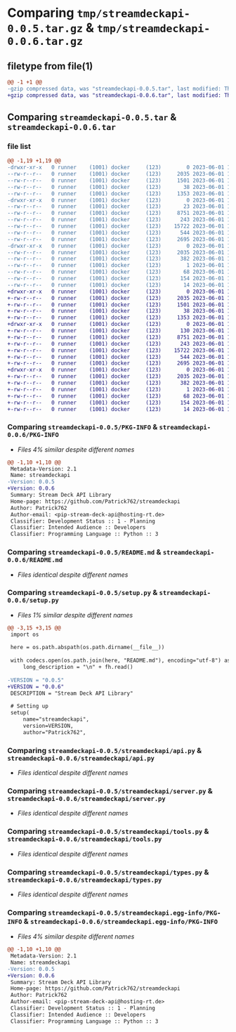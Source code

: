 # Comparing `tmp/streamdeckapi-0.0.5.tar.gz` & `tmp/streamdeckapi-0.0.6.tar.gz`

## filetype from file(1)

```diff
@@ -1 +1 @@
-gzip compressed data, was "streamdeckapi-0.0.5.tar", last modified: Thu Jun  1 13:55:30 2023, max compression
+gzip compressed data, was "streamdeckapi-0.0.6.tar", last modified: Thu Jun  1 14:18:04 2023, max compression
```

## Comparing `streamdeckapi-0.0.5.tar` & `streamdeckapi-0.0.6.tar`

### file list

```diff
@@ -1,19 +1,19 @@
-drwxr-xr-x   0 runner    (1001) docker     (123)        0 2023-06-01 13:55:30.831295 streamdeckapi-0.0.5/
--rw-r--r--   0 runner    (1001) docker     (123)     2035 2023-06-01 13:55:30.831295 streamdeckapi-0.0.5/PKG-INFO
--rw-r--r--   0 runner    (1001) docker     (123)     1501 2023-06-01 13:55:21.000000 streamdeckapi-0.0.5/README.md
--rw-r--r--   0 runner    (1001) docker     (123)       38 2023-06-01 13:55:30.831295 streamdeckapi-0.0.5/setup.cfg
--rw-r--r--   0 runner    (1001) docker     (123)     1353 2023-06-01 13:55:21.000000 streamdeckapi-0.0.5/setup.py
-drwxr-xr-x   0 runner    (1001) docker     (123)        0 2023-06-01 13:55:30.831295 streamdeckapi-0.0.5/streamdeckapi/
--rw-r--r--   0 runner    (1001) docker     (123)       23 2023-06-01 13:55:21.000000 streamdeckapi-0.0.5/streamdeckapi/__init__.py
--rw-r--r--   0 runner    (1001) docker     (123)     8751 2023-06-01 13:55:21.000000 streamdeckapi-0.0.5/streamdeckapi/api.py
--rw-r--r--   0 runner    (1001) docker     (123)      243 2023-06-01 13:55:21.000000 streamdeckapi-0.0.5/streamdeckapi/const.py
--rw-r--r--   0 runner    (1001) docker     (123)    15722 2023-06-01 13:55:21.000000 streamdeckapi-0.0.5/streamdeckapi/server.py
--rw-r--r--   0 runner    (1001) docker     (123)      544 2023-06-01 13:55:21.000000 streamdeckapi-0.0.5/streamdeckapi/tools.py
--rw-r--r--   0 runner    (1001) docker     (123)     2695 2023-06-01 13:55:21.000000 streamdeckapi-0.0.5/streamdeckapi/types.py
-drwxr-xr-x   0 runner    (1001) docker     (123)        0 2023-06-01 13:55:30.831295 streamdeckapi-0.0.5/streamdeckapi.egg-info/
--rw-r--r--   0 runner    (1001) docker     (123)     2035 2023-06-01 13:55:30.000000 streamdeckapi-0.0.5/streamdeckapi.egg-info/PKG-INFO
--rw-r--r--   0 runner    (1001) docker     (123)      382 2023-06-01 13:55:30.000000 streamdeckapi-0.0.5/streamdeckapi.egg-info/SOURCES.txt
--rw-r--r--   0 runner    (1001) docker     (123)        1 2023-06-01 13:55:30.000000 streamdeckapi-0.0.5/streamdeckapi.egg-info/dependency_links.txt
--rw-r--r--   0 runner    (1001) docker     (123)       68 2023-06-01 13:55:30.000000 streamdeckapi-0.0.5/streamdeckapi.egg-info/entry_points.txt
--rw-r--r--   0 runner    (1001) docker     (123)      154 2023-06-01 13:55:30.000000 streamdeckapi-0.0.5/streamdeckapi.egg-info/requires.txt
--rw-r--r--   0 runner    (1001) docker     (123)       14 2023-06-01 13:55:30.000000 streamdeckapi-0.0.5/streamdeckapi.egg-info/top_level.txt
+drwxr-xr-x   0 runner    (1001) docker     (123)        0 2023-06-01 14:18:04.444562 streamdeckapi-0.0.6/
+-rw-r--r--   0 runner    (1001) docker     (123)     2035 2023-06-01 14:18:04.444562 streamdeckapi-0.0.6/PKG-INFO
+-rw-r--r--   0 runner    (1001) docker     (123)     1501 2023-06-01 14:17:51.000000 streamdeckapi-0.0.6/README.md
+-rw-r--r--   0 runner    (1001) docker     (123)       38 2023-06-01 14:18:04.444562 streamdeckapi-0.0.6/setup.cfg
+-rw-r--r--   0 runner    (1001) docker     (123)     1353 2023-06-01 14:17:51.000000 streamdeckapi-0.0.6/setup.py
+drwxr-xr-x   0 runner    (1001) docker     (123)        0 2023-06-01 14:18:04.444562 streamdeckapi-0.0.6/streamdeckapi/
+-rw-r--r--   0 runner    (1001) docker     (123)      130 2023-06-01 14:17:51.000000 streamdeckapi-0.0.6/streamdeckapi/__init__.py
+-rw-r--r--   0 runner    (1001) docker     (123)     8751 2023-06-01 14:17:51.000000 streamdeckapi-0.0.6/streamdeckapi/api.py
+-rw-r--r--   0 runner    (1001) docker     (123)      243 2023-06-01 14:17:51.000000 streamdeckapi-0.0.6/streamdeckapi/const.py
+-rw-r--r--   0 runner    (1001) docker     (123)    15722 2023-06-01 14:17:51.000000 streamdeckapi-0.0.6/streamdeckapi/server.py
+-rw-r--r--   0 runner    (1001) docker     (123)      544 2023-06-01 14:17:51.000000 streamdeckapi-0.0.6/streamdeckapi/tools.py
+-rw-r--r--   0 runner    (1001) docker     (123)     2695 2023-06-01 14:17:51.000000 streamdeckapi-0.0.6/streamdeckapi/types.py
+drwxr-xr-x   0 runner    (1001) docker     (123)        0 2023-06-01 14:18:04.444562 streamdeckapi-0.0.6/streamdeckapi.egg-info/
+-rw-r--r--   0 runner    (1001) docker     (123)     2035 2023-06-01 14:18:04.000000 streamdeckapi-0.0.6/streamdeckapi.egg-info/PKG-INFO
+-rw-r--r--   0 runner    (1001) docker     (123)      382 2023-06-01 14:18:04.000000 streamdeckapi-0.0.6/streamdeckapi.egg-info/SOURCES.txt
+-rw-r--r--   0 runner    (1001) docker     (123)        1 2023-06-01 14:18:04.000000 streamdeckapi-0.0.6/streamdeckapi.egg-info/dependency_links.txt
+-rw-r--r--   0 runner    (1001) docker     (123)       68 2023-06-01 14:18:04.000000 streamdeckapi-0.0.6/streamdeckapi.egg-info/entry_points.txt
+-rw-r--r--   0 runner    (1001) docker     (123)      154 2023-06-01 14:18:04.000000 streamdeckapi-0.0.6/streamdeckapi.egg-info/requires.txt
+-rw-r--r--   0 runner    (1001) docker     (123)       14 2023-06-01 14:18:04.000000 streamdeckapi-0.0.6/streamdeckapi.egg-info/top_level.txt
```

### Comparing `streamdeckapi-0.0.5/PKG-INFO` & `streamdeckapi-0.0.6/PKG-INFO`

 * *Files 4% similar despite different names*

```diff
@@ -1,10 +1,10 @@
 Metadata-Version: 2.1
 Name: streamdeckapi
-Version: 0.0.5
+Version: 0.0.6
 Summary: Stream Deck API Library
 Home-page: https://github.com/Patrick762/streamdeckapi
 Author: Patrick762
 Author-email: <pip-stream-deck-api@hosting-rt.de>
 Classifier: Development Status :: 1 - Planning
 Classifier: Intended Audience :: Developers
 Classifier: Programming Language :: Python :: 3
```

### Comparing `streamdeckapi-0.0.5/README.md` & `streamdeckapi-0.0.6/README.md`

 * *Files identical despite different names*

### Comparing `streamdeckapi-0.0.5/setup.py` & `streamdeckapi-0.0.6/setup.py`

 * *Files 1% similar despite different names*

```diff
@@ -3,15 +3,15 @@
 import os
 
 here = os.path.abspath(os.path.dirname(__file__))
 
 with codecs.open(os.path.join(here, "README.md"), encoding="utf-8") as fh:
     long_description = "\n" + fh.read()
 
-VERSION = "0.0.5"
+VERSION = "0.0.6"
 DESCRIPTION = "Stream Deck API Library"
 
 # Setting up
 setup(
     name="streamdeckapi",
     version=VERSION,
     author="Patrick762",
```

### Comparing `streamdeckapi-0.0.5/streamdeckapi/api.py` & `streamdeckapi-0.0.6/streamdeckapi/api.py`

 * *Files identical despite different names*

### Comparing `streamdeckapi-0.0.5/streamdeckapi/server.py` & `streamdeckapi-0.0.6/streamdeckapi/server.py`

 * *Files identical despite different names*

### Comparing `streamdeckapi-0.0.5/streamdeckapi/tools.py` & `streamdeckapi-0.0.6/streamdeckapi/tools.py`

 * *Files identical despite different names*

### Comparing `streamdeckapi-0.0.5/streamdeckapi/types.py` & `streamdeckapi-0.0.6/streamdeckapi/types.py`

 * *Files identical despite different names*

### Comparing `streamdeckapi-0.0.5/streamdeckapi.egg-info/PKG-INFO` & `streamdeckapi-0.0.6/streamdeckapi.egg-info/PKG-INFO`

 * *Files 4% similar despite different names*

```diff
@@ -1,10 +1,10 @@
 Metadata-Version: 2.1
 Name: streamdeckapi
-Version: 0.0.5
+Version: 0.0.6
 Summary: Stream Deck API Library
 Home-page: https://github.com/Patrick762/streamdeckapi
 Author: Patrick762
 Author-email: <pip-stream-deck-api@hosting-rt.de>
 Classifier: Development Status :: 1 - Planning
 Classifier: Intended Audience :: Developers
 Classifier: Programming Language :: Python :: 3
```

